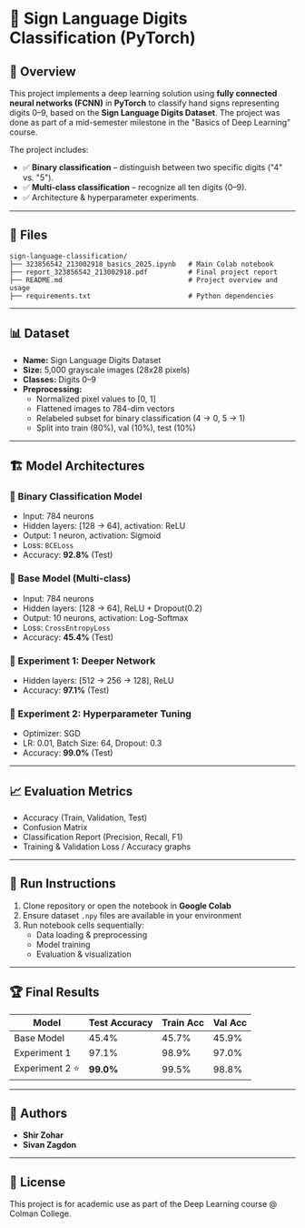 # 🧠 Sign Language Digits Classification (PyTorch)

## 📌 Overview
This project implements a deep learning solution using **fully connected neural networks (FCNN)** in **PyTorch** to classify hand signs representing digits 0–9, based on the **Sign Language Digits Dataset**. The project was done as part of a mid-semester milestone in the "Basics of Deep Learning" course.

The project includes:
- ✅ **Binary classification** – distinguish between two specific digits ("4" vs. "5").
- ✅ **Multi-class classification** – recognize all ten digits (0–9).
- ✅ Architecture & hyperparameter experiments.

---

## 📂 Files
```
sign-language-classification/
├── 323856542_213002918_basics_2025.ipynb   # Main Colab notebook
├── report_323856542_213002918.pdf          # Final project report
├── README.md                               # Project overview and usage
├── requirements.txt                        # Python dependencies
```

---

## 📊 Dataset
- **Name:** Sign Language Digits Dataset
- **Size:** 5,000 grayscale images (28x28 pixels)
- **Classes:** Digits 0–9
- **Preprocessing:**
  - Normalized pixel values to [0, 1]
  - Flattened images to 784-dim vectors
  - Relabeled subset for binary classification (4 → 0, 5 → 1)
  - Split into train (80%), val (10%), test (10%)

---

## 🏗️ Model Architectures
### 🔹 Binary Classification Model
- Input: 784 neurons
- Hidden layers: [128 → 64], activation: ReLU
- Output: 1 neuron, activation: Sigmoid
- Loss: `BCELoss`
- Accuracy: **92.8%** (Test)

### 🔹 Base Model (Multi-class)
- Input: 784 neurons
- Hidden layers: [128 → 64], ReLU + Dropout(0.2)
- Output: 10 neurons, activation: Log-Softmax
- Loss: `CrossEntropyLoss`
- Accuracy: **45.4%** (Test)

### 🔹 Experiment 1: Deeper Network
- Hidden layers: [512 → 256 → 128], ReLU
- Accuracy: **97.1%** (Test)

### 🔹 Experiment 2: Hyperparameter Tuning
- Optimizer: SGD
- LR: 0.01, Batch Size: 64, Dropout: 0.3
- Accuracy: **99.0%** (Test)

---

## 📈 Evaluation Metrics
- Accuracy (Train, Validation, Test)
- Confusion Matrix
- Classification Report (Precision, Recall, F1)
- Training & Validation Loss / Accuracy graphs

---

## 🚀 Run Instructions
1. Clone repository or open the notebook in **Google Colab**
2. Ensure dataset `.npy` files are available in your environment
3. Run notebook cells sequentially:
   - Data loading & preprocessing
   - Model training
   - Evaluation & visualization

---

## 🏆 Final Results
| Model              | Test Accuracy | Train Acc | Val Acc |
|-------------------|---------------|-----------|---------|
| Base Model        | 45.4%         | 45.7%     | 45.9%   |
| Experiment 1      | 97.1%         | 98.9%     | 97.0%   |
| Experiment 2 ⭐    | **99.0%**     | 99.5%     | 98.8%   |

---

## 👥 Authors
- **Shir Zohar**  
- **Sivan Zagdon**

---

## 📜 License
This project is for academic use as part of the Deep Learning course @ Colman College.
